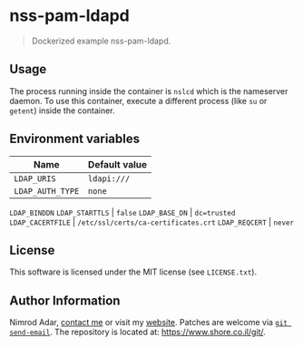 # nss-pam-ldapd

> Dockerized example nss-pam-ldapd.

## Usage

The process running inside the container is `nslcd` which is the nameserver
daemon. To use this container, execute a different process (like `su` or
`getent`) inside the container.

## Environment variables

Name | Default value
--- | ---
`LDAP_URIS` | `ldapi:///`
`LDAP_AUTH_TYPE` | `none`
`LDAP_BINDDN`
`LDAP_STARTTLS` | `false`
`LDAP_BASE_DN` | `dc=trusted`
`LDAP_CACERTFILE` | `/etc/ssl/certs/ca-certificates.crt`
`LDAP_REQCERT` | `never`

## License

This software is licensed under the MIT license (see `LICENSE.txt`).

## Author Information

Nimrod Adar, [contact me](mailto:nimrod@shore.co.il) or visit my [website](
https://www.shore.co.il/). Patches are welcome via [`git send-email`](
http://git-scm.com/book/en/v2/Git-Commands-Email). The repository is located
at: <https://www.shore.co.il/git/>.
